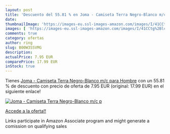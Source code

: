 ```yaml
---
layout: post
title: 'Descuento del 55.81 % en Joma - Camiseta Terra Negro-Blanco m/c p'
date: 
thumbnailImage: 'https://images-eu.ssl-images-amazon.com/images/I/41CCtg%2BlcvL._SL200_.jpg'
images: [ 'https://images-eu.ssl-images-amazon.com/images/I/41CCtg%2BlcvL._SL200_.jpg' ]
comments: true
category: ofertas
author: ring
slug: B00W3SSVMG
description:
actualPrice: 7.95 EUR
comparePrice: 17.99 EUR
inStock: true
---
```


Tienes [Joma - Camiseta Terra Negro-Blanco m/c para Hombre](https://www.amazon.es/dp/B00W3SSVMG/?tag=tolees-21) con un 55.81 % de descuento con precio de oferta de 7.95 EUR (original: 17.99 EUR) en el siguiente enlace!

[![Joma - Camiseta Terra Negro-Blanco m/c p](https://images-eu.ssl-images-amazon.com/images/I/41CCtg%2BlcvL._SL200_.jpg)](https://www.amazon.es/dp/B00W3SSVMG/?tag=tolees-21)

[Accede a la oferta!!](https://www.amazon.es/dp/B00W3SSVMG/?tag=tolees-21)

Links participate in Amazon Associate program and might generate a comission on qualifying sales


